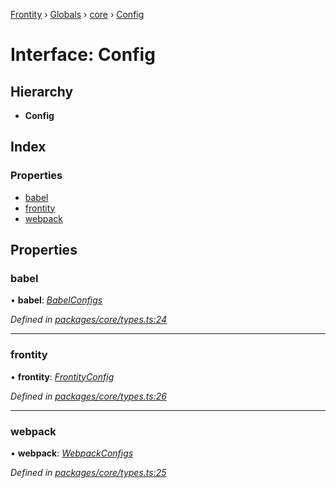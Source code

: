 [Frontity](../README.md) › [Globals](../globals.md) › [core](../modules/core.md) › [Config](core.config.md)

# Interface: Config

## Hierarchy

* **Config**

## Index

### Properties

* [babel](core.config.md#babel)
* [frontity](core.config.md#frontity)
* [webpack](core.config.md#webpack)

## Properties

###  babel

• **babel**: *[BabelConfigs](core.babelconfigs.md)*

*Defined in [packages/core/types.ts:24](https://github.com/frontity/frontity/blob/8f93b4e4/packages/core/types.ts#L24)*

___

###  frontity

• **frontity**: *[FrontityConfig](core.frontityconfig.md)*

*Defined in [packages/core/types.ts:26](https://github.com/frontity/frontity/blob/8f93b4e4/packages/core/types.ts#L26)*

___

###  webpack

• **webpack**: *[WebpackConfigs](core.webpackconfigs.md)*

*Defined in [packages/core/types.ts:25](https://github.com/frontity/frontity/blob/8f93b4e4/packages/core/types.ts#L25)*

